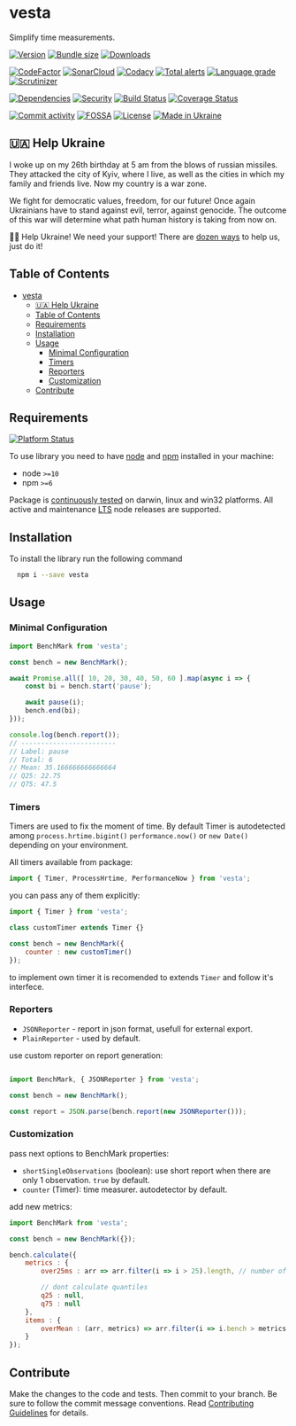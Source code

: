 # vesta
Simplify time measurements.

[![Version][badge-vers]][npm]
[![Bundle size][npm-size-badge]][npm-size-url]
[![Downloads][npm-downloads-badge]][npm]

[![CodeFactor][codefactor-badge]][codefactor-url]
[![SonarCloud][sonarcloud-badge]][sonarcloud-url]
[![Codacy][codacy-badge]][codacy-url]
[![Total alerts][lgtm-alerts-badge]][lgtm-alerts-url]
[![Language grade][lgtm-lg-badge]][lgtm-lg-url]
[![Scrutinizer][scrutinizer-badge]][scrutinizer-url]

[![Dependencies][badge-deps]][npm]
[![Security][snyk-badge]][snyk-url]
[![Build Status][tests-badge]][tests-url]
[![Coverage Status][badge-coverage]][url-coverage]

[![Commit activity][commit-activity-badge]][github]
[![FOSSA][fossa-badge]][fossa-url]
[![License][badge-lic]][github]
[![Made in Ukraine][ukr-badge]][ukr-link]

## 🇺🇦 Help Ukraine
I woke up on my 26th birthday at 5 am from the blows of russian missiles. They attacked the city of Kyiv, where I live, as well as the cities in which my family and friends live. Now my country is a war zone. 

We fight for democratic values, freedom, for our future! Once again Ukrainians have to stand against evil, terror, against genocide. The outcome of this war will determine what path human history is taking from now on.

💛💙  Help Ukraine! We need your support! There are [dozen ways][ukr-link] to help us, just do it!

## Table of Contents
- [vesta](#vesta)
  - [🇺🇦 Help Ukraine](#-help-ukraine)
  - [Table of Contents](#table-of-contents)
  - [Requirements](#requirements)
  - [Installation](#installation)
  - [Usage](#usage)
    - [Minimal Configuration](#minimal-configuration)
    - [Timers](#timers)
    - [Reporters](#reporters)
    - [Customization](#customization)
  - [Contribute](#contribute)

## Requirements
[![Platform Status][node-ver-test-badge]][node-ver-test-url]

To use library you need to have [node](https://nodejs.org) and [npm](https://www.npmjs.com) installed in your machine:

* node `>=10`
* npm `>=6`

Package is [continuously tested][node-ver-test-url] on darwin, linux and win32 platforms. All active and maintenance [LTS](https://nodejs.org/en/about/releases/) node releases are supported.

## Installation

To install the library run the following command

```bash
  npm i --save vesta
```

## Usage


### Minimal Configuration
```javascript
import BenchMark from 'vesta';

const bench = new BenchMark();

await Promise.all([ 10, 20, 30, 40, 50, 60 ].map(async i => {
    const bi = bench.start('pause');

    await pause(i);
    bench.end(bi);
}));

console.log(bench.report());
// ------------------------
// Label: pause
// Total: 6
// Mean: 35.166666666666664
// Q25: 22.75
// Q75: 47.5

```

### Timers
Timers are used to fix the moment of time.
By default Timer is autodetected among  `process.hrtime.bigint()` `performance.now()` or `new Date()` depending on your environment.

All timers available from package:
```javascript
import { Timer, ProcessHrtime, PerformanceNow } from 'vesta';
```

you can pass any of them explicitly:
```javascript
import { Timer } from 'vesta';

class customTimer extends Timer {}

const bench = new BenchMark({
    counter : new customTimer()
});

```

to implement own timer it is recomended to  extends `Timer` and follow it's interfece.

### Reporters
  * `JSONReporter` - report in json format, usefull for external export.
  * `PlainReporter` - used by default.

use custom reporter on report generation:
```javascript

import BenchMark, { JSONReporter } from 'vesta';

const bench = new BenchMark();

const report = JSON.parse(bench.report(new JSONReporter()));

```

### Customization

pass next options to BenchMark properties:

* `shortSingleObservations` (boolean): use short report when there are only 1 observation. `true` by default.
* `counter` (Timer): time measurer. autodetector by default.


add new metrics:

```javascript
import BenchMark from 'vesta';

const bench = new BenchMark({});

bench.calculate({
    metrics : {
        over25ms : arr => arr.filter(i => i > 25).length, // number of benchmarks longer then 25ms,

        // dont calculate quantiles
        q25 : null,
        q75 : null
    },
    items : {
        overMean : (arr, metrics) => arr.filter(i => i.bench > metrics.mean).map(i => i.payload)
    }
});
```

## Contribute

Make the changes to the code and tests. Then commit to your branch. Be sure to follow the commit message conventions. Read [Contributing Guidelines](.github/CONTRIBUTING.md) for details.

[npm]: https://www.npmjs.com/package/vesta
[github]: https://github.com/pustovitDmytro/vesta
[coveralls]: https://coveralls.io/github/pustovitDmytro/vesta?branch=master
[badge-deps]: https://img.shields.io/librariesio/release/npm/vesta.svg
[badge-vers]: https://img.shields.io/npm/v/vesta.svg
[badge-lic]: https://img.shields.io/github/license/pustovitDmytro/vesta.svg
[badge-coverage]: https://coveralls.io/repos/github/pustovitDmytro/vesta/badge.svg?branch=master
[url-coverage]: https://coveralls.io/github/pustovitDmytro/vesta?branch=master

[snyk-badge]: https://snyk-widget.herokuapp.com/badge/npm/vesta/badge.svg
[snyk-url]: https://snyk.io/advisor/npm-package/vesta

[tests-badge]: https://img.shields.io/circleci/build/github/pustovitDmytro/vesta
[tests-url]: https://app.circleci.com/pipelines/github/pustovitDmytro/vesta

[codefactor-badge]: https://www.codefactor.io/repository/github/pustovitdmytro/vesta/badge
[codefactor-url]: https://www.codefactor.io/repository/github/pustovitdmytro/vesta

[commit-activity-badge]: https://img.shields.io/github/commit-activity/m/pustovitDmytro/vesta

[scrutinizer-badge]: https://scrutinizer-ci.com/g/pustovitDmytro/vesta/badges/quality-score.png?b=master
[scrutinizer-url]: https://scrutinizer-ci.com/g/pustovitDmytro/vesta/?branch=master

[lgtm-lg-badge]: https://img.shields.io/lgtm/grade/javascript/g/pustovitDmytro/vesta.svg?logo=lgtm&logoWidth=18
[lgtm-lg-url]: https://lgtm.com/projects/g/pustovitDmytro/vesta/context:javascript

[lgtm-alerts-badge]: https://img.shields.io/lgtm/alerts/g/pustovitDmytro/vesta.svg?logo=lgtm&logoWidth=18
[lgtm-alerts-url]: https://lgtm.com/projects/g/pustovitDmytro/vesta/alerts/

[codacy-badge]: https://app.codacy.com/project/badge/Grade/8667aa23afaa4725854f098c4b5e8890
[codacy-url]: https://www.codacy.com/gh/pustovitDmytro/vesta/dashboard?utm_source=github.com&amp;utm_medium=referral&amp;utm_content=pustovitDmytro/vesta&amp;utm_campaign=Badge_Grade

[sonarcloud-badge]: https://sonarcloud.io/api/project_badges/measure?project=pustovitDmytro_vesta&metric=alert_status
[sonarcloud-url]: https://sonarcloud.io/dashboard?id=pustovitDmytro_vesta

[npm-downloads-badge]: https://img.shields.io/npm/dw/vesta
[npm-size-badge]: https://img.shields.io/bundlephobia/min/vesta
[npm-size-url]: https://bundlephobia.com/result?p=vesta

[node-ver-test-badge]: https://github.com/pustovitDmytro/vesta/actions/workflows/npt.yml/badge.svg?branch=master
[node-ver-test-url]: https://github.com/pustovitDmytro/vesta/actions?query=workflow%3A%22Node.js+versions%22

[fossa-badge]: https://app.fossa.com/api/projects/custom%2B24828%2Fvesta.svg?type=shield
[fossa-url]: https://app.fossa.com/projects/custom%2B24828%2Fvesta?ref=badge_shield

[ukr-badge]: https://img.shields.io/badge/made_in-ukraine-ffd700.svg?labelColor=0057b7
[ukr-link]: https://war.ukraine.ua